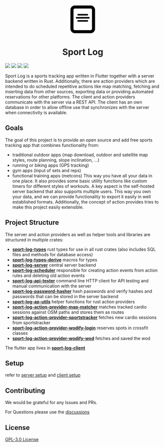 <p align="center">
  <img src="sport-log-client/launcher_icon.png" height="100" align="center">
</p>

<h1 align="center">Sport Log</h1>
  
![](https://img.shields.io/github/workflow/status/LorenzSchueler/sport-log/Rust/master?label=Rust%20Pipeline)
![](https://img.shields.io/github/workflow/status/LorenzSchueler/sport-log/Flutter/master?label=Flutter%20Pipeline)
![](https://img.shields.io/github/license/LorenzSchueler/sport-log)
![](https://img.shields.io/github/contributors/LorenzSchueler/sport-log)

Sport Log is a sports tracking app written in Flutter together with a server backend written in Rust.
Additionally, there are action providers which are intended to do scheduled repetitive actions like map matching, fetching and inserting data from other sources, exporting data or providing automated reservations for other platforms.
The client and action providers communicate with the server via a REST API.
The client has an own database in order to allow offline use that synchronizes with the server when connectivity is available.

## Goals

The goal of this project is to provide an open source and add free sports tracking app that combines functionality from:
- traditional outdoor apps (map download, outdoor and satellite map styles, route planning, slope inclination, ...)
- running or biking apps (GPS tracking)
- gym apps (input of sets and reps)
- functional training apps (metcons) 
This way you have all your data in one place.
It also provides some basic utility functions like custom timers for different styles of workouts.
A key aspect is the self-hosted server backend that also supports multiple users.
This way you own your data, and we can provide functionality to export it easily in well established formats.
Additionally, the concept of action provides tries to make this project easily extensible.

## Project Structure

The server and action providers as well as helper tools and libraries are structured in multiple crates:

- [**sport-log-types**](sport-log-types) rust types for use in all rust crates (also includes SQL files and methods for database access)
- [**sport-log-types-derive**](sport-log-types-derive) macros for types
- [**sport-log-server**](sport-log-server) central server backend
- [**sport-log-scheduler**](sport-log-scheduler) responsible for creating action events from action rules and deleting old action events
- [**sport-log-api-tester**](sport-log-api-tester) command line HTTP client for API testing and manual communication with the server
- [**sport-log-password-hasher**](sport-log-password-hasher) hash passwords and verify hashes and passwords that can be stored in the server backend
- [**sport-log-ap-utils**](sport-log-ap-utils) helper functions for rust action providers
- [**sport-log-action-provider-map-matcher**](sport-log-action-provider-map-matcher) matches tracked cardio sessions against OSM paths and stores them as routes
- [**sport-log-action-provider-sportstracker**](sport-log-action-provider-sportstracker) fetches new cardio sessions from sportstracker
- [**sport-log-action-provider-wodify-login**](sport-log-action-provider-wodify-login) reserves spots in crossfit classes
- [**sport-log-action-provider-wodify-wod**](sport-log-action-provider-wodify-wod) fetches and saved the wod

The flutter app lives in [**sport-log-client**](sport-log-client)

## Setup

refer to [server setup](sport-log-server/README.md) and [client setup](sport-log-client/README.md)

## Contributing

We would be grateful for any Issues and PRs.

For Questions please use the [discussions](https://github.com/LorenzSchueler/sport-log/discussions)

## License

[GPL-3.0 License](LICENSE)
